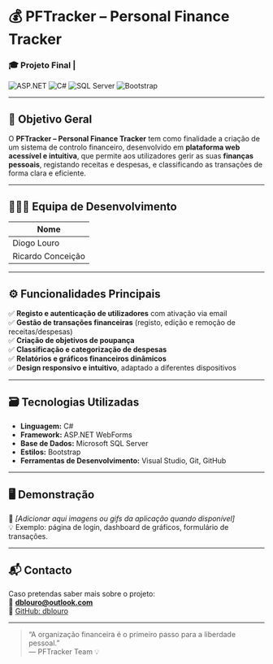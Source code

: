 ﻿# 💰 PFTracker – Personal Finance Tracker

### 🎓 Projeto Final | 

![ASP.NET](https://img.shields.io/badge/ASP.NET-512BD4?style=for-the-badge&logo=dotnet&logoColor=white)
![C#](https://img.shields.io/badge/C%23-239120?style=for-the-badge&logo=c-sharp&logoColor=white)
![SQL Server](https://img.shields.io/badge/SQL_Server-CC2927?style=for-the-badge&logo=microsoft-sql-server&logoColor=white)
![Bootstrap](https://img.shields.io/badge/Bootstrap-7952B3?style=for-the-badge&logo=bootstrap&logoColor=white)

---

## 🧭 Objetivo Geral

O **PFTracker – Personal Finance Tracker** tem como finalidade a criação de um sistema de controlo financeiro, desenvolvido em **plataforma web acessível e intuitiva**, que permite aos utilizadores gerir as suas **finanças pessoais**, registando receitas e despesas, e classificando as transações de forma clara e eficiente.

---

## 🧑‍🤝‍🧑 Equipa de Desenvolvimento

| Nome |
|------|
| Diogo Louro
| Ricardo Conceição

---

## ⚙️ Funcionalidades Principais

✅ **Registo e autenticação de utilizadores** com ativação via email  
✅ **Gestão de transações financeiras** (registo, edição e remoção de receitas/despesas)  
✅ **Criação de objetivos de poupança**  
✅ **Classificação e categorização de despesas**  
✅ **Relatórios e gráficos financeiros dinâmicos**  
✅ **Design responsivo e intuitivo**, adaptado a diferentes dispositivos  

---

## 🗃️ Tecnologias Utilizadas

- **Linguagem:** C#  
- **Framework:** ASP.NET WebForms  
- **Base de Dados:** Microsoft SQL Server  
- **Estilos:** Bootstrap  
- **Ferramentas de Desenvolvimento:** Visual Studio, Git, GitHub  

---

## 🖥️ Demonstração

📸 *[Adicionar aqui imagens ou gifs da aplicação quando disponível]*  
💡 Exemplo: página de login, dashboard de gráficos, formulário de transações.

---

## 📬 Contacto

Caso pretendas saber mais sobre o projeto:  
📧 **dblouro@outlook.com**  
🔗 [GitHub: dblouro](https://github.com/dblouro)

---

> “A organização financeira é o primeiro passo para a liberdade pessoal.”  
> — PFTracker Team 💡
